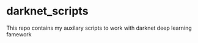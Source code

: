 # darknet_scripts
This repo contains my auxilary scripts to work with darknet deep learning famework
